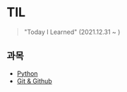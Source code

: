 # TIL

> "Today I Learned" (2021.12.31 ~ )

## 과목

- [Python](https://github.com/JngMkk/TIL/tree/master/Pythonstudy)
- [Git & Github](https://github.com/JngMkk/TIL/blob/master/Git%20%26%20Github/Git%26Github.md)

